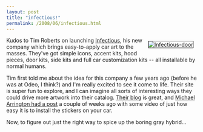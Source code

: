 ```yaml
---
layout: post
title: "infectious!"
permalink: /2008/06/infectious.html
---
```


<p><a href="http://www.infectious.com"><img title="Infectious-door" src="https://sippey.typepad.com/.a/6a00d8341c4f5f53ef00e55367a4f58834-800pi" border="1" align="right" hspace="10" vspace="10" /></a>
Kudos to Tim Roberts on launching <a href="http://www.infectious.com/">Infectious</a>, his new company which brings easy-to-apply car art to the masses.  They've got simple icons, accent kits, hood pieces, door kits, side kits and full car customization kits -- all installable by normal humans.</p>

<p>Tim first told me about the idea for this company a few years ago (before he was at Odeo, I think?) and I'm really excited to see it come to life.  Their site is super fun to explore, and I can imagine all sorts of interesting ways they could drive more artwork into their catalog.  <a href="http://blog.infectious.com/">Their blog</a> is great, and <a href="http://www.techcrunch.com/2008/05/22/infectious-to-bring-custom-car-art-to-the-masses/">Michael Arrington had a post</a> a couple of weeks ago with some video of just how easy it is to install the stickers on your car.</p>

<p>Now, to figure out just the right way to spice up the boring gray hybrid...</p>



